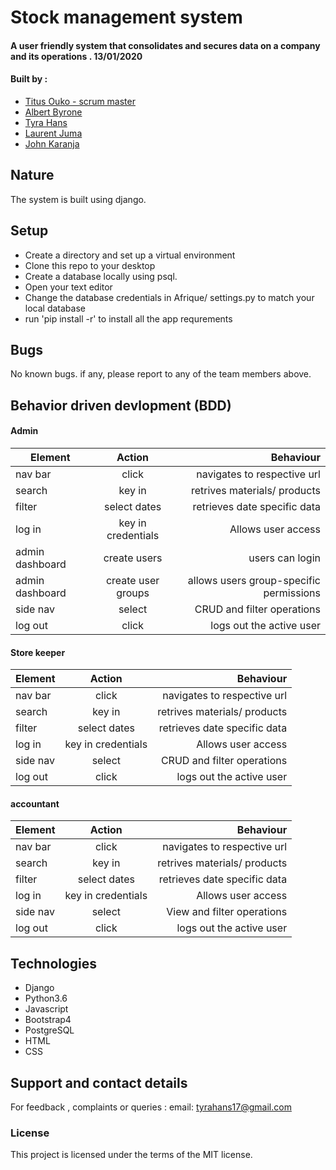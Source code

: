# Stock management system
#### A user friendly system that consolidates and secures data on a company and its operations . 13/01/2020
#### Built by :
* [Titus Ouko - scrum master](https://github.com/costamay)
* [Albert Byrone](https://github.com/Albert-Byrone)
* [Tyra Hans](https://github.com/Tyra-hans)
* [Laurent Juma](https://github.com/Laurent-c4)
* [John Karanja](https://github.com/John-5014)
## Nature
The system is built using django.

## Setup
* Create a directory and set up a virtual environment
* Clone this repo to your desktop
* Create a database locally using psql.
* Open your text editor
* Change the database credentials in Afrique/          settings.py to match your local database
* run 'pip install -r' to install all the app requrements

## Bugs
No known bugs. if any, please report to any of the team members above.

## Behavior driven devlopment (BDD)
#### Admin

| Element           | Action               | Behaviour                              |
| ------------------|:--------------------:| --------------------------------------:|
| nav bar           |click                 |navigates to respective url             |
| search            |key in                |retrives materials/ products            |
| filter            |select dates          |retrieves date specific data            |
| log in            |key in credentials    |Allows user access                      |
| admin dashboard   |create users          |users can login                         |
| admin dashboard   |create user groups    |allows users group-specific permissions |
| side nav          |select                |CRUD and filter operations              |
| log out           |click                 |logs out the active user                |              

#### Store keeper

| Element           | Action               | Behaviour                              |
| ------------------|:--------------------:| --------------------------------------:|
| nav bar           |click                 |navigates to respective url             |
| search            |key in                |retrives materials/ products            |
| filter            |select dates          |retrieves date specific data            |
| log in            |key in credentials    |Allows user access                      |
| side nav          |select                |CRUD and filter operations              |
| log out           |click                 |logs out the active user                |  


#### accountant

| Element           | Action               | Behaviour                              |
| ------------------|:--------------------:| --------------------------------------:|
| nav bar           |click                 |navigates to respective url             |
| search            |key in                |retrives materials/ products            |
| filter            |select dates          |retrieves date specific data            |
| log in            |key in credentials    |Allows user access                      |
| side nav          |select                |View and filter operations              |
| log out           |click                 |logs out the active user                |              

## Technologies
* Django
* Python3.6
* Javascript
* Bootstrap4
* PostgreSQL
* HTML
* CSS

## Support and contact details
For feedback , complaints or queries :
 email: tyrahans17@gmail.com

### License
This project is licensed under the terms of the MIT license.